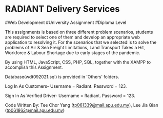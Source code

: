 # RADIANT Delivery Services
#Web Development #University Assignment #Diploma Level

This assignments is based on three different problem scenarios, students are required to select one of them and develop an appropriate web application to resolving it. 
For the scenarios that we selected is to solve the problems of Air & Sea Freight Limitations, Land Transport Takes a Hit, Workforce & Labour Shortage due to early stages of the pandemic.

By using HTML, JavaScript, CSS, PHP, SQL, together with the XAMPP to accomplish this Assignment.

Database(wdt092021.sql) is provided in 'Others' folders.

Log In As Customers-
Username = Radiant.
Password = 123.

Sign In As Verified Driver-
Username = Radiant.
Password = 123.


Code Written By: Tee Chor Yang (tp061339@mail.apu.edu.my), Lee Jia Qian (tp061863@mail.apu.edu.my)
